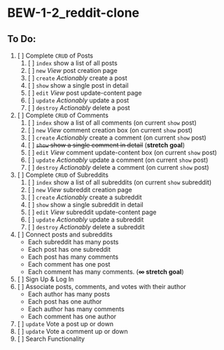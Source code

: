 # BEW-1-2_reddit-clone
## To Do:

1. [ ] Complete `CRUD` of Posts
	1. [ ] `index` show a list of all posts
	1. [ ] `new` *View* post creation page
	1. [ ] `create` *Actionably* create a post
	1. [ ] `show` show a single post in detail
	1. [ ] `edit` *View* post update-content page
	1. [ ] `update` *Actionably* update a post
	1. [ ] `destroy` *Actionably* delete a post
1. [ ] Complete `CRUD` of Comments
	1. [ ] `index` show a list of all comments (on current `show` post)
	1. [ ] `new` *View* comment creation box (on current `show` post)
	1. [ ] `create` *Actionably* create a comment (on current `show` post)
	1. [ ] ~~`show` show a single comment in detail~~ (**stretch goal**)
	1. [ ] `edit` *View* comment update-content box (on current `show` post)
	1. [ ] `update` *Actionably* update a comment (on current `show` post)
	1. [ ] `destroy` *Actionably* delete a comment (on current `show` post)
1. [ ] Complete `CRUD` of Subreddits
	1. [ ] `index` show a list of all subreddits (on current `show` subreddit)
	1. [ ] `new` *View* subreddit creation page
	1. [ ] `create` *Actionably* create a subreddit
	1. [ ] `show` show a single subreddit in detail
	1. [ ] `edit` *View* subreddit update-content page
	1. [ ] `update` *Actionably* update a subreddit
	1. [ ] `destroy` *Actionably* delete a subreddit
1. [ ] Connect posts and subreddits
	- Each subreddit has many posts
	- Each post has one subreddit
	- Each post has many comments
	- Each comment has one post
	- Each comment has many comments. (**∞ stretch goal**)
1. [ ] Sign Up & Log In
1. [ ] Associate posts, comments, and votes with their author
	- Each author has many posts
	- Each post has one author
	- Each author has many comments
	- Each comment has one author
1. [ ] `update` Vote a post up or down
1. [ ] `update` Vote a comment up or down
1. [ ] Search Functionality